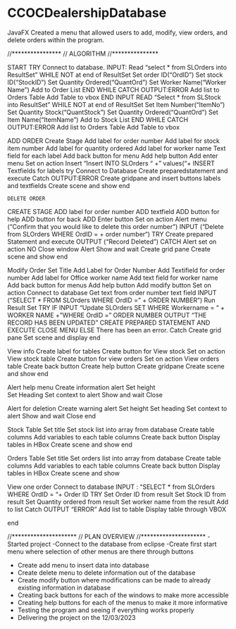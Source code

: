# CCOCDealershipDatabase
JavaFX
Created a menu that allowed users to add, modify, view orders, and delete orders within the program. 

//****************
// ALGORITHM
//***************

START
TRY 
Connect to database.
INPUT: Read “select * from SLOrders into ResultSet”
WHILE NOT at end of ResultSet
	Set order ID(“OrdID”)
	Set stock ID(“StockID”)
	Set Quantity Ordered(“QuantOrd”)
	Set Worker Name(“Worker Name”)
Add to Order List
END WHILE
CATCH 
	OUTPUT:ERROR
Add list to Orders Table 
Add Table to vbox
END
INPUT READ “Select * from SLStock into ResultSet”
WHILE NOT at end of ResultSet
	Set Item Number(“ItemNo”)
	Set Quantity Stock(“QuantStock”)
	Set Quantity Ordered(“QuantOrd”)
	Set Item Name(“ItemName”)
Add to Stock List 
END WHILE
CATCH 
	OUTPUT:ERROR
Add list to Orders Table 
Add Table to vbox

ADD ORDER
Create Stage
Add label for order number
Add label for stock item number
Add label for quantity ordered
Add label for worker name
Text field for each label
Add back button for menu
Add help button
Add enter menu
	Set on action 
	Insert “Insert INTO SLOrders “ +” values(“+
	INSERT Textfields for labels
try
Connect to Database 
Create preparedstatement and execute
Catch 
	OUTPUT:ERROR
Create gridpane and insert buttons labels and textfields 
Create scene and show
end

	DELETE ORDER
CREATE STAGE 
ADD label for order number
ADD textfield
ADD button for help
ADD button for back
ADD Enter button
	Set on action 
	Alert menu (“Confirm that you would like to delete this order number”)
INPUT (“Delete from SLOrders WHERE OrdID = + order number“)
TRY 
	Create prepared Statement and execute 
OUTPUT (“Record Deleted”)
CATCH 
	Alert set on action NO
		Close window
Alert Show and wait
Create grid pane 
Create scene and show
end

Modify Order 
Set Title
Add Label for Order Number
Add Textifield for order number
Add label for Office worker name
Add text field for worker name
Add back button for menus
Add help button 
Add modify button
	Set on action 
		Connect to database 
		Get text from order number text field
	INPUT (“SELECT * FROM SLOrders WHERE OrdID =” + ORDER NUMBER”)
Run Result Set
TRY
IF
	INPUT “Update SLOrders SET WHERE Workername = “ + WORKER NAME +”WHERE OrdID =” ORDER NUMBER
OUTPUT “THE RECORD HAS BEEN UPDATED”
CREATE PREPARED STATEMENT AND EXECUTE
CLOSE MENU
ELSE 
	There has been an error.
Catch 
Create grid pane 
Set scene and display
end

View info 
	Create label for tables
Create button for View stock
	Set on action 
		View stock table
Create button for view orders 
	Set on action 
		View orders table
Create back button 
Create help button
Create gridpane 
Create scene and show
end

Alert help menu
	Create information alert 
	Set height	
	Set Heading
	Set context to alert
Show and wait
Close

Alert for deletion
	Create warning alert
	Set height
	Set heading 
	Set context to alert
Show and wait 
Close
end

Stock Table
	Set title 
Set stock list into array from database
Create table columns 
Add variables to each table columns 
	Create back button
Display tables in HBox
Create scene and show
end


Orders Table
	Set title 
Set orders list into array from database
Create table columns 
Add variables to each table columns 
	Create back button
Display tables in HBox
Create scene and show

View one order
Connect to database 
INPUT : “SELECT * from SLOrders WHERE OrdID = “+ Order ID
TRY 
	Set Order ID from result 
	Set Stock ID from result 
	Set Quantity ordered from result
	Set worker name from the result 
Add to list 
Catch 
OUTPUT “ERROR”
Add list to table
Display table through VBOX

end

//*********************
// PLAN OVERVIEW 
//*********************
-Started project 
-Connect to the database from eclipse
-Create first start menu where selection of other menus are there through buttons 
- Create add menu to insert data into database
- Create delete menu to delete information out of the database
- Create modify button where modifications can be made to already existing information in database
- Creating back buttons for each of the windows to make more accessible
- Creating help buttons for each of the menus to make it more informative
- Testing the program and seeing if everything works properly
- Delivering the project on the 12/03/2023





